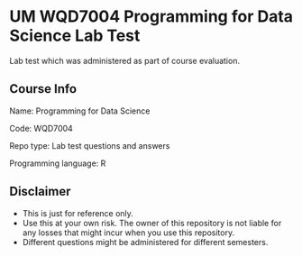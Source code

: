 # UM WQD7004 Programming for Data Science Lab Test
Lab test which was administered as part of course evaluation.

## Course Info
Name: Programming for Data Science

Code: WQD7004

Repo type: Lab test questions and answers

Programming language: R

## Disclaimer
- This is just for reference only. 
- Use this at your own risk. The owner of this repository is not liable for any losses that might incur when you use this repository.
- Different questions might be administered for different semesters.
